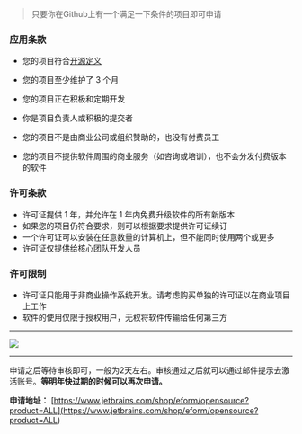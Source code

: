 >  只要你在Github上有一个满足一下条件的项目即可申请



### 应用条款

- 您的项目符合[开源定义](https://qq52o.me/go/aHR0cHM6Ly9vcGVuc291cmNlLm9yZy9kb2NzL29zZA==)

- 您的项目至少维护了 3 个月

- 您的项目正在积极和定期开发

- 你是项目负责人或积极的提交者

- 您的项目不是由商业公司或组织赞助的，也没有付费员工

- 您的项目不提供软件周围的商业服务（如咨询或培训），也不会分发付费版本的软件

### 许可条款

- 许可证提供 1 年，并允许在 1 年内免费升级软件的所有新版本
- 如果您的项目仍符合要求，则可以根据要求提供许可证续订
- 一个许可证可以安装在任意数量的计算机上，但不能同时使用两个或更多
- 许可证仅提供给核心团队开发人员

### 许可限制

- 许可证只能用于非商业操作系统开发。请考虑购买单独的许可证以在商业项目上工作
- 软件的使用仅限于授权用户，无权将软件传输给任何第三方

---

![](https://i.bmp.ovh/imgs/2019/09/a1e717517f7da5e2.png)

---

申请之后等待审核即可，一般为2天左右。审核通过之后就可以通过邮件提示去激活账号。**等明年快过期的时候可以再次申请。**



**申请地址：** [https://www.jetbrains.com/shop/eform/opensource?product=ALL](<https://www.jetbrains.com/shop/eform/opensource?product=ALL>)